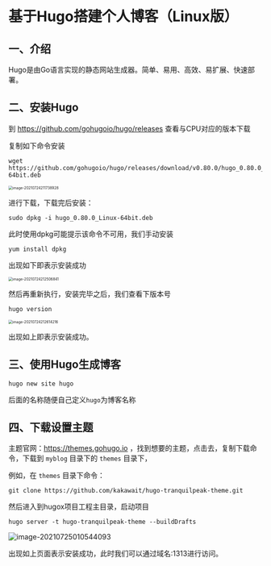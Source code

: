# 基于Hugo搭建个人博客（Linux版）

## 一、介绍

Hugo是由Go语言实现的静态网站生成器。简单、易用、高效、易扩展、快速部署。

## 二、安装Hugo

到 https://github.com/gohugoio/hugo/releases 查看与CPU对应的版本下载

复制如下命令安装

```shell
wget https://github.com/gohugoio/hugo/releases/download/v0.80.0/hugo_0.80.0_Linux-64bit.deb
```

<img src="https://cdn.jsdelivr.net/gh/liuhuanhuan963019/blogPicture/md_photos/image-20210724211738928.png" alt="image-20210724211738928" style="zoom:50%;" />

 进行下载，下载完后安装：

```shell
sudo dpkg -i hugo_0.80.0_Linux-64bit.deb 
```

此时使用dpkg可能提示该命令不可用，我们手动安装

```shell
yum install dpkg
```

出现如下即表示安装成功

<img src="https://cdn.jsdelivr.net/gh/liuhuanhuan963019/blogPicture/md_photos/hugo(linux)01.png" alt="image-20210724212506841" style="zoom:50%;" />

然后再重新执行，安装完毕之后，我们查看下版本号

````shell
hugo version
````

<img src="https://cdn.jsdelivr.net/gh/liuhuanhuan963019/blogPicture/md_photos/hugo(linux)02.png" alt="image-20210724212614216" style="zoom:50%;" />

出现如上即表示安装成功。

## 三、使用Hugo生成博客

```shell
hugo new site hugo
```

后面的名称随便自己定义`hugo`为博客名称

## 四、下载设置主题

主题官网：https://themes.gohugo.io ，找到想要的主题，点击去，复制下载命令，下载到 `myblog` 目录下的 `themes` 目录下，

例如，在 `themes` 目录下命令：

```shell
git clone https://github.com/kakawait/hugo-tranquilpeak-theme.git
```

然后进入到hugox项目工程主目录，启动项目

```shell
hugo server -t hugo-tranquilpeak-theme --buildDrafts
```

![image-20210725010544093](https://cdn.jsdelivr.net/gh/liuhuanhuan963019/blogPicture/md_photos/hugo%20(linux).png)

出现如上页面表示安装成功，此时我们可以通过域名:1313进行访问。
